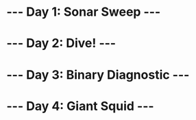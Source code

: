 # --- Day 1: Sonar Sweep ---
# --- Day 2: Dive! ---
# --- Day 3: Binary Diagnostic ---
# --- Day 4: Giant Squid ---
